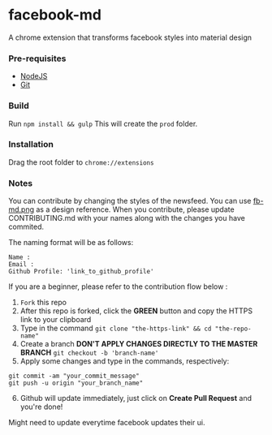 # facebook-md
A chrome extension that transforms facebook styles into material design

### Pre-requisites
- [NodeJS](https://nodejs.org)
- [Git](https://git-scm.com/downloads)

### Build
Run ```npm install && gulp```
This will create the ```prod``` folder.

### Installation
Drag the root folder to ```chrome://extensions```

### Notes

You can contribute by changing the styles of the newsfeed. You can use [fb-md.png](./master/fm-md.png) as a design reference.
When you contribute, please update CONTRIBUTING.md with your names along with the changes you have commited.

The naming format will be as follows:
```
Name :
Email :
Github Profile: 'link_to_github_profile'
```

If you are a beginner, please refer to the contribution flow below :

1. ``` Fork ``` this repo
2. After this repo is forked, click the **GREEN** button and copy the HTTPS link to your clipboard
3. Type in the command ``` git clone "the-https-link" && cd "the-repo-name" ```
4. Create a branch **DON'T APPLY CHANGES DIRECTLY TO THE MASTER BRANCH**
``` git checkout -b 'branch-name' ```
5. Apply some changes and type in the commands, respectively:
```
git commit -am "your_commit_message"
git push -u origin "your_branch_name"
```
6. Github will update immediately, just click on **Create Pull Request** and you're done!

Might need to update everytime facebook updates their ui.

